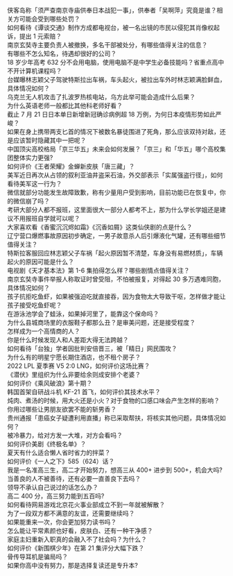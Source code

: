 侠客岛称「须严查南京寺庙供奉日本战犯一事」，供奉者「吴啊萍」究竟是谁？相关方可能会受到哪些处罚？  
如何看待《谭谈交通》制作方成都电视台，被一名出镜的市民以侵犯其肖像权起诉，提出 1 元索赔？  
南京玄奘寺主要负责人被撤换，多名干部被处分，有哪些值得关注的信息？  
有哪些不怎么知名，待遇却很好的公司？  
18 岁少年高考 632 分不会用电脑，使用电脑不是中学生必备技能吗？省重点高中不开计算机课程吗？  
台媒曝林志颖父子驾驶特斯拉出车祸，车头起火，被拉出车外时林志颖满脸鲜血，具体情况如何？  
乌克兰无人机攻击了扎波罗热核电站，乌方此举可能会造成什么后果？  
为什么英语老师一般都比其他科老师好看？  
截止 7 月 21 日日本单日新增新冠确诊病例超 18 万例，为何日本疫情形势如此严峻？  
如果在身上携带两支匕首的情况下被数名暴徒围进了死角，那么应该双持对敌，还是应该暂时隐藏其中一把呢？  
中国顶尖高校格局「京三华五」未来会如何发展？「京三」和「华五」哪个高校集团整体实力更强?  
如何评价《王者荣耀》金蝉新皮肤「唐三藏」？  
美军近日再次从占领的叙利亚油井盗采石油，外交部表示「实属强盗行径」，如何看待美军这一行为？  
微信就部分功能发生故障致歉，称有少量用户受到影响，目前功能已在恢复中，你的微信崩了吗？  
考研大部分人都不报班，这里面很大一部分人都考不上，那为什么学长学姐还是建议不用报班自学就可以呢？  
大家喜欢看《香蜜沉沉烬如霜》《沉香如屑》这类仙侠剧的点是什么？  
辽宁营口爆燃事故原因初步确定，一男子故意杀人后引爆液化气罐，还有哪些细节值得关注？  
特斯拉客服回应林志颖父子车祸「起火原因暂不清楚，车身没有易燃材质」，车辆起火的原因可能是什么？  
电视剧《天才基本法》第 1-6 集拍得怎么样？哪些剧情点值得关注？  
南京玄奘寺事件举报人称取证时曾受阻，不怕被报复，对得起 30 多万遇难同胞，具体情况如何？  
孩子抗拒吃鱼虾，如果被强迫吃就直接吞，因为食物太大导致干呕，怎样做才能让孩子接受吃鱼虾呢？  
在游泳池学会了蛙泳，如果掉河里了，能靠这个保命吗？  
为什么县城商场里的衣服鞋子都那么丑？是审美问题，还是接受程度？  
怎样成为一个高情商的人？  
你是什么时候发现人和人差距大得无法跨越？  
如何看待「台独」学者因批判安倍晋三，被「精日」网民围攻？  
为什么有的明星宁愿长期住酒店，也不租个房子？  
2022 LPL 夏季赛 V5 2:0 LNG，如何评价这场比赛？  
《潜伏》里组织为什么非要给余则成安排个老婆？  
如何评价《乘风破浪》第十期？  
韩国首架自研战斗机 KF-21 首飞，如何评价其技术水平？  
炖肉、煮汤的时候，用大火还是小火？对于食物的口感口味会产生怎样的影响？  
你用过哪些让男朋友欲罢不能的斩男香？  
贵州通报「患癌女子疑遭利用直播」称已采取帮扶，将核实其他问题，具体情况如何？  
被冷暴力，给对方发一大堆，对方会看吗？  
如何评价美剧《终极名单》？  
夏天有什么适合懒人省时省力的拌菜？  
如何评价《一人之下》585（624）话？  
我是一名准高三生，高二才开始努力，想高三从 400+ 进步到 500+，机会大吗?  
当善良的人不被善待，还有必要一直善良下去吗？  
领导不承认自己说过的话怎么办？  
高二 400 分，高三努力能到五百吗?  
如何看待网易游戏北京花火事业部成立不到一年就被解散？  
为了一段双方都不满意的友谊，还需要继续吗？  
如果能重来一次，你会更加努力读书吗？  
怎么能让平常素颜也好看，皮肤白、还有一种干净感？  
家庭主妇重新入职真的会融入不了社会吗？为什么？  
如何评价《新围棋少年》在第 21 集评分大幅下跌？  
骨传导耳机是骗局吗？  
如果你高中没有努力，那是选择复读还是专升本?  
